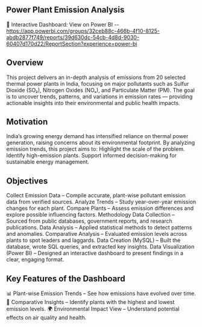 ## Power Plant Emission Analysis
🔗 Interactive Dashboard: View on Power BI -- https://app.powerbi.com/groups/32ceb88c-466b-4f10-8125-abdb2877f749/reports/39d630dc-54cb-4d8d-9030-60407d170d22/ReportSection?experience=power-bi

## Overview
This project delivers an in-depth analysis of emissions from 20 selected thermal power plants in India, focusing on major pollutants such as Sulfur Dioxide (SO₂), Nitrogen Oxides (NOₓ), and Particulate Matter (PM).
The goal is to uncover trends, patterns, and variations in emission rates — providing actionable insights into their environmental and public health impacts.

## Motivation
India’s growing energy demand has intensified reliance on thermal power generation, raising concerns about its environmental footprint.
By analyzing emission trends, this project aims to:
Highlight the scale of the problem.
Identify high-emission plants.
Support informed decision-making for sustainable energy management.

## Objectives
Collect Emission Data – Compile accurate, plant-wise pollutant emission data from verified sources.
Analyze Trends – Study year-over-year emission changes for each plant.
Compare Plants – Assess emission differences and explore possible influencing factors.
Methodology
Data Collection – Sourced from public databases, government reports, and research publications.
Data Analysis – Applied statistical methods to detect patterns and anomalies.
Comparative Analysis – Evaluated emission levels across plants to spot leaders and laggards.
Data Creation (MySQL) – Built the database, wrote SQL queries, and extracted key insights.
Data Visualization (Power BI) – Designed an interactive dashboard to present findings in a clear, engaging format.

## Key Features of the Dashboard
📊 Plant-wise Emission Trends – See how emissions have evolved over time.
📌 Comparative Insights – Identify plants with the highest and lowest emission levels.
🌍 Environmental Impact View – Understand potential effects on air quality and health.
